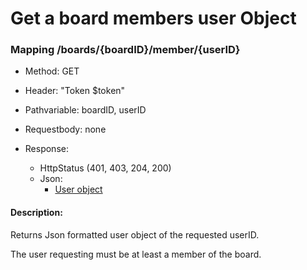 # Get a board members user Object

### Mapping /boards/{boardID}/member/{userID}

* Method: GET

* Header: "Token $token"

* Pathvariable: boardID, userID

* Requestbody: none

* Response:
    * HttpStatus (401, 403, 204, 200)
    * Json:
        * [User object](../objects/user.md)

#### Description:

Returns Json formatted user object of the requested userID.

The user requesting must be at least a member of the board.